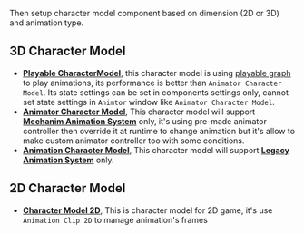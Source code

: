 Then setup character model component based on dimension (2D or 3D) and animation type.

## 3D Character Model

*   **[Playable CharacterModel](pages/149-playable-character-model ':target=__blank')**, this character model is using [playable graph](https://docs.unity3d.com/Manual/Playables-Graph.html) to play animations, its performance is better than `Animator Character Model`. Its state settings can be set in components settings only, cannot set state settings in `Animtor` window like `Animator Character Model`.
*   **[Animator Character Model](pages/108-animator-character-model ':target=__blank')**, This character model will support **[Mechanim Animation System](https://docs.unity3d.com/Manual/AnimationOverview.html ':target=__blank')** only, it's using pre-made animator controller then override it at runtime to change animation but it's allow to make custom animator controller too with some conditions.
*   **[Animation Character Model](pages/107-animation-character-model ':target=__blank')**, This character model will support **[Legacy Animation System](https://docs.unity3d.com/Manual/Animations.html ':target=__blank')** only.

## 2D Character Model

*   **[Character Model 2D](pages/109-character-model-2d ':target=__blank')**, This is character model for 2D game, it's use `Animation Clip 2D` to manage animation's frames